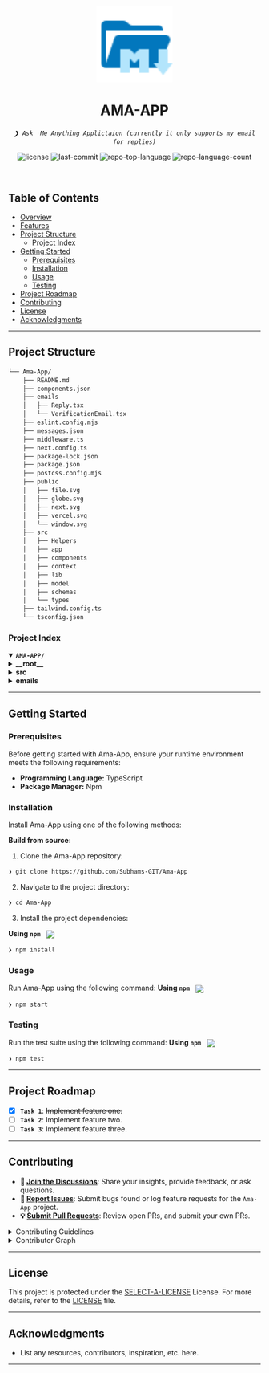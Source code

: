 <p align="center">
    <img src="https://raw.githubusercontent.com/PKief/vscode-material-icon-theme/ec559a9f6bfd399b82bb44393651661b08aaf7ba/icons/folder-markdown-open.svg" align="center" width="30%">
</p>
<p align="center"><h1 align="center">AMA-APP</h1></p>
<p align="center">
	<em><code>❯ Ask  Me Anything Applictaion (currently it only supports my email for replies)</code></em>
</p>
<p align="center">
	<img src="https://img.shields.io/github/license/Subhams-GIT/Ama-App?style=default&logo=opensourceinitiative&logoColor=white&color=0080ff" alt="license">
	<img src="https://img.shields.io/github/last-commit/Subhams-GIT/Ama-App?style=default&logo=git&logoColor=white&color=0080ff" alt="last-commit">
	<img src="https://img.shields.io/github/languages/top/Subhams-GIT/Ama-App?style=default&color=0080ff" alt="repo-top-language">
	<img src="https://img.shields.io/github/languages/count/Subhams-GIT/Ama-App?style=default&color=0080ff" alt="repo-language-count">
</p>
<p align="center"><!-- default option, no dependency badges. -->
</p>
<p align="center">
	<!-- default option, no dependency badges. -->
</p>
<br>

##  Table of Contents

- [ Overview](#-overview)
- [ Features](#-features)
- [ Project Structure](#-project-structure)
  - [ Project Index](#-project-index)
- [ Getting Started](#-getting-started)
  - [ Prerequisites](#-prerequisites)
  - [ Installation](#-installation)
  - [ Usage](#-usage)
  - [ Testing](#-testing)
- [ Project Roadmap](#-project-roadmap)
- [ Contributing](#-contributing)
- [ License](#-license)
- [ Acknowledgments](#-acknowledgments)

---

##  Project Structure

```sh
└── Ama-App/
    ├── README.md
    ├── components.json
    ├── emails
    │   ├── Reply.tsx
    │   └── VerificationEmail.tsx
    ├── eslint.config.mjs
    ├── messages.json
    ├── middleware.ts
    ├── next.config.ts
    ├── package-lock.json
    ├── package.json
    ├── postcss.config.mjs
    ├── public
    │   ├── file.svg
    │   ├── globe.svg
    │   ├── next.svg
    │   ├── vercel.svg
    │   └── window.svg
    ├── src
    │   ├── Helpers
    │   ├── app
    │   ├── components
    │   ├── context
    │   ├── lib
    │   ├── model
    │   ├── schemas
    │   └── types
    ├── tailwind.config.ts
    └── tsconfig.json
```


###  Project Index
<details open>
	<summary><b><code>AMA-APP/</code></b></summary>
	<details> <!-- __root__ Submodule -->
		<summary><b>__root__</b></summary>
		<blockquote>
			<table>
			<tr>
				<td><b><a href='https://github.com/Subhams-GIT/Ama-App/blob/master/package-lock.json'>package-lock.json</a></b></td>
			</tr>
			<tr>
				<td><b><a href='https://github.com/Subhams-GIT/Ama-App/blob/master/next.config.ts'>next.config.ts</a></b></td>
			</tr>
			<tr>
				<td><b><a href='https://github.com/Subhams-GIT/Ama-App/blob/master/tsconfig.json'>tsconfig.json</a></b></td>
			</tr>
			<tr>
				<td><b><a href='https://github.com/Subhams-GIT/Ama-App/blob/master/eslint.config.mjs'>eslint.config.mjs</a></b></td>
			</tr>
			<tr>
				<td><b><a href='https://github.com/Subhams-GIT/Ama-App/blob/master/middleware.ts'>middleware.ts</a></b></td>
			</tr>
			<tr>
				<td><b><a href='https://github.com/Subhams-GIT/Ama-App/blob/master/messages.json'>messages.json</a></b></td>
			</tr>
			<tr>
				<td><b><a href='https://github.com/Subhams-GIT/Ama-App/blob/master/postcss.config.mjs'>postcss.config.mjs</a></b></td>
				<td><code>❯ REPLACE-ME</code></td>
			</tr>
			<tr>
				<td><b><a href='https://github.com/Subhams-GIT/Ama-App/blob/master/package.json'>package.json</a></b></td>
				<td><code>❯ REPLACE-ME</code></td>
			</tr>
			<tr>
				<td><b><a href='https://github.com/Subhams-GIT/Ama-App/blob/master/components.json'>components.json</a></b></td>
			</tr>
			<tr>
				<td><b><a href='https://github.com/Subhams-GIT/Ama-App/blob/master/tailwind.config.ts'>tailwind.config.ts</a></b></td>
			</tr>
			</table>
		</blockquote>
	</details>
	<details> <!-- src Submodule -->
		<summary><b>src</b></summary>
		<blockquote>
			<details>
				<summary><b>types</b></summary>
				<blockquote>
					<table>
					<tr>
						<td><b><a href='https://github.com/Subhams-GIT/Ama-App/blob/master/src/types/next-auth.d.ts'>next-auth.d.ts</a></b></td>
					</tr>
					<tr>
						<td><b><a href='https://github.com/Subhams-GIT/Ama-App/blob/master/src/types/ApiResponse.ts'>ApiResponse.ts</a></b></td>
					</tr>
					</table>
				</blockquote>
			</details>
			<details>
				<summary><b>model</b></summary>
				<blockquote>
					<table>
					<tr>
						<td><b><a href='https://github.com/Subhams-GIT/Ama-App/blob/master/src/model/User.model.ts'>User.model.ts</a></b></td>
					</tr>
					</table>
				</blockquote>
			</details>
			<details>
				<summary><b>lib</b></summary>
				<blockquote>
					<table>
					<tr>
						<td><b><a href='https://github.com/Subhams-GIT/Ama-App/blob/master/src/lib/resend.ts'>resend.ts</a></b></td>
						<td><code>❯ REPLACE-ME</code></td>
					</tr>
					<tr>
						<td><b><a href='https://github.com/Subhams-GIT/Ama-App/blob/master/src/lib/DbConnect.ts'>DbConnect.ts</a></b></td>
						<td><code>❯ REPLACE-ME</code></td>
					</tr>
					<tr>
						<td><b><a href='https://github.com/Subhams-GIT/Ama-App/blob/master/src/lib/utils.ts'>utils.ts</a></b></td>
						<td><code>❯ REPLACE-ME</code></td>
					</tr>
					</table>
				</blockquote>
			</details>
			<details>
				<summary><b>schemas</b></summary>
				<blockquote>
					<table>
					<tr>
						<td><b><a href='https://github.com/Subhams-GIT/Ama-App/blob/master/src/schemas/acceptMessageSchema.ts'>acceptMessageSchema.ts</a></b></td>
						<td><code>❯ REPLACE-ME</code></td>
					</tr>
					<tr>
						<td><b><a href='https://github.com/Subhams-GIT/Ama-App/blob/master/src/schemas/messageSchema.ts'>messageSchema.ts</a></b></td>
						<td><code>❯ REPLACE-ME</code></td>
					</tr>
					<tr>
						<td><b><a href='https://github.com/Subhams-GIT/Ama-App/blob/master/src/schemas/signinSchema.ts'>signinSchema.ts</a></b></td>
						<td><code>❯ REPLACE-ME</code></td>
					</tr>
					<tr>
						<td><b><a href='https://github.com/Subhams-GIT/Ama-App/blob/master/src/schemas/signUpSchema.ts'>signUpSchema.ts</a></b></td>
						<td><code>❯ REPLACE-ME</code></td>
					</tr>
					<tr>
						<td><b><a href='https://github.com/Subhams-GIT/Ama-App/blob/master/src/schemas/verifySchema.ts'>verifySchema.ts</a></b></td>
						<td><code>❯ REPLACE-ME</code></td>
					</tr>
					</table>
				</blockquote>
			</details>
			<details>
				<summary><b>components</b></summary>
				<blockquote>
					<table>
					<tr>
						<td><b><a href='https://github.com/Subhams-GIT/Ama-App/blob/master/src/components/NavBar.tsx'>NavBar.tsx</a></b></td>
						<td><code>❯ REPLACE-ME</code></td>
					</tr>
					<tr>
						<td><b><a href='https://github.com/Subhams-GIT/Ama-App/blob/master/src/components/MessageCard.tsx'>MessageCard.tsx</a></b></td>
						<td><code>❯ REPLACE-ME</code></td>
					</tr>
					</table>
					<details>
						<summary><b>ui</b></summary>
						<blockquote>
							<table>
							<tr>
								<td><b><a href='https://github.com/Subhams-GIT/Ama-App/blob/master/src/components/ui/alert-dialog.tsx'>alert-dialog.tsx</a></b></td>
								<td><code>❯ REPLACE-ME</code></td>
							</tr>
							<tr>
								<td><b><a href='https://github.com/Subhams-GIT/Ama-App/blob/master/src/components/ui/label.tsx'>label.tsx</a></b></td>
								<td><code>❯ REPLACE-ME</code></td>
							</tr>
							<tr>
								<td><b><a href='https://github.com/Subhams-GIT/Ama-App/blob/master/src/components/ui/input.tsx'>input.tsx</a></b></td>
								<td><code>❯ REPLACE-ME</code></td>
							</tr>
							<tr>
								<td><b><a href='https://github.com/Subhams-GIT/Ama-App/blob/master/src/components/ui/textarea.tsx'>textarea.tsx</a></b></td>
								<td><code>❯ REPLACE-ME</code></td>
							</tr>
							<tr>
								<td><b><a href='https://github.com/Subhams-GIT/Ama-App/blob/master/src/components/ui/separator.tsx'>separator.tsx</a></b></td>
								<td><code>❯ REPLACE-ME</code></td>
							</tr>
							<tr>
								<td><b><a href='https://github.com/Subhams-GIT/Ama-App/blob/master/src/components/ui/form.tsx'>form.tsx</a></b></td>
								<td><code>❯ REPLACE-ME</code></td>
							</tr>
							<tr>
								<td><b><a href='https://github.com/Subhams-GIT/Ama-App/blob/master/src/components/ui/button.tsx'>button.tsx</a></b></td>
								<td><code>❯ REPLACE-ME</code></td>
							</tr>
							<tr>
								<td><b><a href='https://github.com/Subhams-GIT/Ama-App/blob/master/src/components/ui/carousel.tsx'>carousel.tsx</a></b></td>
								<td><code>❯ REPLACE-ME</code></td>
							</tr>
							<tr>
								<td><b><a href='https://github.com/Subhams-GIT/Ama-App/blob/master/src/components/ui/skeleton.tsx'>skeleton.tsx</a></b></td>
								<td><code>❯ REPLACE-ME</code></td>
							</tr>
							<tr>
								<td><b><a href='https://github.com/Subhams-GIT/Ama-App/blob/master/src/components/ui/switch.tsx'>switch.tsx</a></b></td>
								<td><code>❯ REPLACE-ME</code></td>
							</tr>
							<tr>
								<td><b><a href='https://github.com/Subhams-GIT/Ama-App/blob/master/src/components/ui/sonner.tsx'>sonner.tsx</a></b></td>
								<td><code>❯ REPLACE-ME</code></td>
							</tr>
							<tr>
								<td><b><a href='https://github.com/Subhams-GIT/Ama-App/blob/master/src/components/ui/card.tsx'>card.tsx</a></b></td>
								<td><code>❯ REPLACE-ME</code></td>
							</tr>
							</table>
						</blockquote>
					</details>
				</blockquote>
			</details>
			<details>
				<summary><b>context</b></summary>
				<blockquote>
					<table>
					<tr>
						<td><b><a href='https://github.com/Subhams-GIT/Ama-App/blob/master/src/context/AuthProvider.tsx'>AuthProvider.tsx</a></b></td>
						<td><code>❯ REPLACE-ME</code></td>
					</tr>
					</table>
				</blockquote>
			</details>
			<details>
				<summary><b>Helpers</b></summary>
				<blockquote>
					<table>
					<tr>
						<td><b><a href='https://github.com/Subhams-GIT/Ama-App/blob/master/src/Helpers/sendverificationEmail.ts'>sendverificationEmail.ts</a></b></td>
						<td><code>❯ REPLACE-ME</code></td>
					</tr>
					</table>
				</blockquote>
			</details>
			<details>
				<summary><b>app</b></summary>
				<blockquote>
					<table>
					<tr>
						<td><b><a href='https://github.com/Subhams-GIT/Ama-App/blob/master/src/app/layout.tsx'>layout.tsx</a></b></td>
						<td><code>❯ REPLACE-ME</code></td>
					</tr>
					<tr>
						<td><b><a href='https://github.com/Subhams-GIT/Ama-App/blob/master/src/app/globals.css'>globals.css</a></b></td>
						<td><code>❯ REPLACE-ME</code></td>
					</tr>
					</table>
					<details>
						<summary><b>(auth)</b></summary>
						<blockquote>
							<details>
								<summary><b>signup</b></summary>
								<blockquote>
									<table>
									<tr>
										<td><b><a href='https://github.com/Subhams-GIT/Ama-App/blob/master/src/app/(auth)/signup/page.tsx'>page.tsx</a></b></td>
										<td><code>❯ REPLACE-ME</code></td>
									</tr>
									</table>
								</blockquote>
							</details>
							<details>
								<summary><b>signin</b></summary>
								<blockquote>
									<table>
									<tr>
										<td><b><a href='https://github.com/Subhams-GIT/Ama-App/blob/master/src/app/(auth)/signin/page.tsx'>page.tsx</a></b></td>
										<td><code>❯ REPLACE-ME</code></td>
									</tr>
									</table>
								</blockquote>
							</details>
							<details>
								<summary><b>verify</b></summary>
								<blockquote>
									<details>
										<summary><b>[username]</b></summary>
										<blockquote>
											<table>
											<tr>
												<td><b><a href='https://github.com/Subhams-GIT/Ama-App/blob/master/src/app/(auth)/verify/[username]/page.tsx'>page.tsx</a></b></td>
												<td><code>❯ REPLACE-ME</code></td>
											</tr>
											</table>
										</blockquote>
									</details>
								</blockquote>
							</details>
						</blockquote>
					</details>
					<details>
						<summary><b>(app)</b></summary>
						<blockquote>
							<table>
							<tr>
								<td><b><a href='https://github.com/Subhams-GIT/Ama-App/blob/master/src/app/(app)/layout.tsx'>layout.tsx</a></b></td>
								<td><code>❯ REPLACE-ME</code></td>
							</tr>
							<tr>
								<td><b><a href='https://github.com/Subhams-GIT/Ama-App/blob/master/src/app/(app)/page.tsx'>page.tsx</a></b></td>
								<td><code>❯ REPLACE-ME</code></td>
							</tr>
							</table>
							<details>
								<summary><b>dashboard</b></summary>
								<blockquote>
									<table>
									<tr>
										<td><b><a href='https://github.com/Subhams-GIT/Ama-App/blob/master/src/app/(app)/dashboard/page.tsx'>page.tsx</a></b></td>
										<td><code>❯ REPLACE-ME</code></td>
									</tr>
									</table>
								</blockquote>
							</details>
						</blockquote>
					</details>
					<details>
						<summary><b>u</b></summary>
						<blockquote>
							<details>
								<summary><b>[username]</b></summary>
								<blockquote>
									<table>
									<tr>
										<td><b><a href='https://github.com/Subhams-GIT/Ama-App/blob/master/src/app/u/[username]/page.tsx'>page.tsx</a></b></td>
										<td><code>❯ REPLACE-ME</code></td>
									</tr>
									<tr>
										<td><b><a href='https://github.com/Subhams-GIT/Ama-App/blob/master/src/app/u/[username]/suggested.json'>suggested.json</a></b></td>
										<td><code>❯ REPLACE-ME</code></td>
									</tr>
									</table>
								</blockquote>
							</details>
						</blockquote>
					</details>
					<details>
						<summary><b>api</b></summary>
						<blockquote>
							<details>
								<summary><b>get-messages</b></summary>
								<blockquote>
									<table>
									<tr>
										<td><b><a href='https://github.com/Subhams-GIT/Ama-App/blob/master/src/app/api/get-messages/route.ts'>route.ts</a></b></td>
										<td><code>❯ REPLACE-ME</code></td>
									</tr>
									</table>
								</blockquote>
							</details>
							<details>
								<summary><b>message-delete</b></summary>
								<blockquote>
									<details>
										<summary><b>[messageId]</b></summary>
										<blockquote>
											<table>
											<tr>
												<td><b><a href='https://github.com/Subhams-GIT/Ama-App/blob/master/src/app/api/message-delete/[messageId]/route.ts'>route.ts</a></b></td>
												<td><code>❯ REPLACE-ME</code></td>
											</tr>
											</table>
										</blockquote>
									</details>
								</blockquote>
							</details>
							<details>
								<summary><b>verify-code</b></summary>
								<blockquote>
									<table>
									<tr>
										<td><b><a href='https://github.com/Subhams-GIT/Ama-App/blob/master/src/app/api/verify-code/route.ts'>route.ts</a></b></td>
										<td><code>❯ REPLACE-ME</code></td>
									</tr>
									</table>
								</blockquote>
							</details>
							<details>
								<summary><b>suggest-messages</b></summary>
								<blockquote>
									<table>
									<tr>
										<td><b><a href='https://github.com/Subhams-GIT/Ama-App/blob/master/src/app/api/suggest-messages/route.ts'>route.ts</a></b></td>
										<td><code>❯ REPLACE-ME</code></td>
									</tr>
									</table>
								</blockquote>
							</details>
							<details>
								<summary><b>signup</b></summary>
								<blockquote>
									<table>
									<tr>
										<td><b><a href='https://github.com/Subhams-GIT/Ama-App/blob/master/src/app/api/signup/route.ts'>route.ts</a></b></td>
										<td><code>❯ REPLACE-ME</code></td>
									</tr>
									</table>
								</blockquote>
							</details>
							<details>
								<summary><b>auth</b></summary>
								<blockquote>
									<details>
										<summary><b>[...nextauth]</b></summary>
										<blockquote>
											<table>
											<tr>
												<td><b><a href='https://github.com/Subhams-GIT/Ama-App/blob/master/src/app/api/auth/[...nextauth]/options.ts'>options.ts</a></b></td>
												<td><code>❯ REPLACE-ME</code></td>
											</tr>
											<tr>
												<td><b><a href='https://github.com/Subhams-GIT/Ama-App/blob/master/src/app/api/auth/[...nextauth]/route.ts'>route.ts</a></b></td>
												<td><code>❯ REPLACE-ME</code></td>
											</tr>
											</table>
										</blockquote>
									</details>
								</blockquote>
							</details>
							<details>
								<summary><b>check-unique-username</b></summary>
								<blockquote>
									<table>
									<tr>
										<td><b><a href='https://github.com/Subhams-GIT/Ama-App/blob/master/src/app/api/check-unique-username/route.ts'>route.ts</a></b></td>
										<td><code>❯ REPLACE-ME</code></td>
									</tr>
									</table>
								</blockquote>
							</details>
							<details>
								<summary><b>send-reply</b></summary>
								<blockquote>
									<table>
									<tr>
										<td><b><a href='https://github.com/Subhams-GIT/Ama-App/blob/master/src/app/api/send-reply/route.ts'>route.ts</a></b></td>
										<td><code>❯ REPLACE-ME</code></td>
									</tr>
									</table>
								</blockquote>
							</details>
							<details>
								<summary><b>send-message</b></summary>
								<blockquote>
									<table>
									<tr>
										<td><b><a href='https://github.com/Subhams-GIT/Ama-App/blob/master/src/app/api/send-message/route.ts'>route.ts</a></b></td>
										<td><code>❯ REPLACE-ME</code></td>
									</tr>
									</table>
								</blockquote>
							</details>
							<details>
								<summary><b>accept-message</b></summary>
								<blockquote>
									<table>
									<tr>
										<td><b><a href='https://github.com/Subhams-GIT/Ama-App/blob/master/src/app/api/accept-message/route.ts'>route.ts</a></b></td>
										<td><code>❯ REPLACE-ME</code></td>
									</tr>
									</table>
								</blockquote>
							</details>
						</blockquote>
					</details>
				</blockquote>
			</details>
		</blockquote>
	</details>
	<details> <!-- emails Submodule -->
		<summary><b>emails</b></summary>
		<blockquote>
			<table>
			<tr>
				<td><b><a href='https://github.com/Subhams-GIT/Ama-App/blob/master/emails/Reply.tsx'>Reply.tsx</a></b></td>
				<td><code>❯ REPLACE-ME</code></td>
			</tr>
			<tr>
				<td><b><a href='https://github.com/Subhams-GIT/Ama-App/blob/master/emails/VerificationEmail.tsx'>VerificationEmail.tsx</a></b></td>
				<td><code>❯ REPLACE-ME</code></td>
			</tr>
			</table>
		</blockquote>
	</details>
</details>

---
##  Getting Started

###  Prerequisites

Before getting started with Ama-App, ensure your runtime environment meets the following requirements:

- **Programming Language:** TypeScript
- **Package Manager:** Npm


###  Installation

Install Ama-App using one of the following methods:

**Build from source:**

1. Clone the Ama-App repository:
```sh
❯ git clone https://github.com/Subhams-GIT/Ama-App
```

2. Navigate to the project directory:
```sh
❯ cd Ama-App
```

3. Install the project dependencies:


**Using `npm`** &nbsp; [<img align="center" src="https://img.shields.io/badge/npm-CB3837.svg?style={badge_style}&logo=npm&logoColor=white" />](https://www.npmjs.com/)

```sh
❯ npm install
```




###  Usage
Run Ama-App using the following command:
**Using `npm`** &nbsp; [<img align="center" src="https://img.shields.io/badge/npm-CB3837.svg?style={badge_style}&logo=npm&logoColor=white" />](https://www.npmjs.com/)

```sh
❯ npm start
```


###  Testing
Run the test suite using the following command:
**Using `npm`** &nbsp; [<img align="center" src="https://img.shields.io/badge/npm-CB3837.svg?style={badge_style}&logo=npm&logoColor=white" />](https://www.npmjs.com/)

```sh
❯ npm test
```


---
##  Project Roadmap

- [X] **`Task 1`**: <strike>Implement feature one.</strike>
- [ ] **`Task 2`**: Implement feature two.
- [ ] **`Task 3`**: Implement feature three.

---

##  Contributing

- **💬 [Join the Discussions](https://github.com/Subhams-GIT/Ama-App/discussions)**: Share your insights, provide feedback, or ask questions.
- **🐛 [Report Issues](https://github.com/Subhams-GIT/Ama-App/issues)**: Submit bugs found or log feature requests for the `Ama-App` project.
- **💡 [Submit Pull Requests](https://github.com/Subhams-GIT/Ama-App/blob/main/CONTRIBUTING.md)**: Review open PRs, and submit your own PRs.

<details closed>
<summary>Contributing Guidelines</summary>

1. **Fork the Repository**: Start by forking the project repository to your github account.
2. **Clone Locally**: Clone the forked repository to your local machine using a git client.
   ```sh
   git clone https://github.com/Subhams-GIT/Ama-App
   ```
3. **Create a New Branch**: Always work on a new branch, giving it a descriptive name.
   ```sh
   git checkout -b new-feature-x
   ```
4. **Make Your Changes**: Develop and test your changes locally.
5. **Commit Your Changes**: Commit with a clear message describing your updates.
   ```sh
   git commit -m 'Implemented new feature x.'
   ```
6. **Push to github**: Push the changes to your forked repository.
   ```sh
   git push origin new-feature-x
   ```
7. **Submit a Pull Request**: Create a PR against the original project repository. Clearly describe the changes and their motivations.
8. **Review**: Once your PR is reviewed and approved, it will be merged into the main branch. Congratulations on your contribution!
</details>

<details closed>
<summary>Contributor Graph</summary>
<br>
<p align="left">
   <a href="https://github.com{/Subhams-GIT/Ama-App/}graphs/contributors">
      <img src="https://contrib.rocks/image?repo=Subhams-GIT/Ama-App">
   </a>
</p>
</details>

---

##  License

This project is protected under the [SELECT-A-LICENSE](https://choosealicense.com/licenses) License. For more details, refer to the [LICENSE](https://choosealicense.com/licenses/) file.

---

##  Acknowledgments

- List any resources, contributors, inspiration, etc. here.

---
